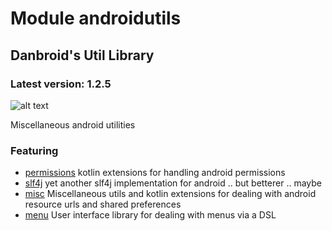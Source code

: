 # Module androidutils

## Danbroid's Util Library

### Latest version: 1.2.5

![alt text](https://jitpack.io/v/danbrough/androidutils.svg "Version Logo")

Miscellaneous android utilities


### Featuring

* [permissions](./permissions)  kotlin extensions for handling android permissions
* [slf4j](./slf4j) yet another slf4j implementation for android .. but betterer .. maybe
* [misc](./misc) Miscellaneous utils and kotlin extensions for dealing with android resource urls and shared preferences
* [menu](./menu) User interface library for dealing with menus via a DSL




